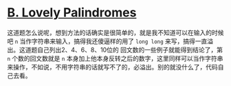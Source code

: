 # [B. Lovely Palindromes](https://codeforces.com/problemset/problem/688/B)

这道题怎么说呢，想到方法的话确实是很简单的，就是我不知道可以在输入的时候吧 `n` 当作字符串来输入，搞得我还傻逼样的用了 `long long` 来写，搞得一直溢出。这道题自己列出2、4、6、8、10位的
回文数的一些例子就能得到结论了，第 `n` 个数的回文数就是 `n` 本身加上他本身反转之后的数字，这里同样可以当作字符串来操作，不如说，不用字符串的话就写不了的，必溢出。别的就没什么了，代码自己去看。
